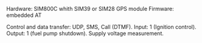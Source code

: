 Hardware: SIM800C whith SIM39 or SIM28 GPS module
Firmware: embedded AT

Control and data transfer: UDP, SMS, Call (DTMF).
Input: 1 (Ignition control).
Output: 1 (fuel pump shutdown).
Supply voltage measurement.

